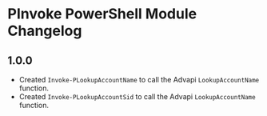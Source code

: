 
# PInvoke PowerShell Module Changelog

## 1.0.0

* Created `Invoke-PLookupAccountName` to call the Advapi `LookupAccountName` function.
* Created `Invoke-PLookupAccountSid` to call the Advapi `LookupAccountName` function.
